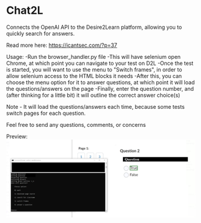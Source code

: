 # Chat2L
Connects the OpenAI API to the Desire2Learn platform, allowing you to quickly search for answers.

Read more here: https://icantsec.com/?p=37

Usage:
-Run the browser_handler.py file
-This will have selenium open Chrome, at which point you can navigate to your test on D2L
-Once the test is started, you will want to use the menu to "Switch frames", in order to allow selenium access to the HTML blocks it needs
-After this, you can choose the menu option for it to answer questions, at which point it will load the questions/answers on the page
-Finally, enter the question number, and (after thinking for a little bit) it will outline the correct answer choice(s)

Note - It will load the questions/answers each time, because some tests switch pages for each question.


Feel free to send any questions, comments, or concerns

Preview:
![preview](./preview.png)
